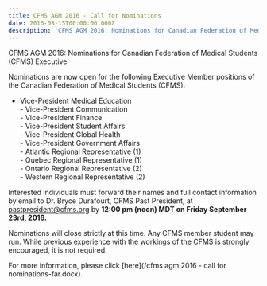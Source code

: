 ```yaml
---
title: CFMS AGM 2016 - Call for Nominations
date: 2016-08-15T00:00:00.000Z
description: 'CFMS AGM 2016: Nominations for Canadian Federation of Medical Students (CFMS) Executive'
---
```



CFMS AGM 2016: Nominations for Canadian Federation of Medical Students (CFMS) Executive

Nominations are now open for the following Executive Member positions of the Canadian Federation of Medical Students (CFMS):

- Vice-President Medical Education
<br>- Vice-President Communication
<br>- Vice-President Finance
<br>- Vice-President Student Affairs
<br>- Vice-President Global Health
<br>- Vice-President Government Affairs
<br>- Atlantic Regional Representative (1)
<br>- Quebec Regional Representative (1)
<br>- Ontario Regional Representative (2)
<br>- Western Regional Representative (2)

Interested individuals must forward their names and full contact information by email to Dr. Bryce Durafourt, CFMS Past President, at pastpresident@cfms.org by **12:00 pm (noon) MDT on Friday September 23rd, 2016.**

Nominations will close strictly at this time. Any CFMS member student may run. While previous experience with the workings of the CFMS is strongly encouraged, it is not required.

For more information, please click [here](/cfms agm 2016 - call for nominations-far.docx).